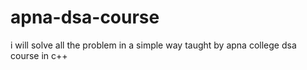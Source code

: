 # apna-dsa-course<br>
<p>i will solve all the problem in a simple way taught by apna college dsa course in c++</p>
